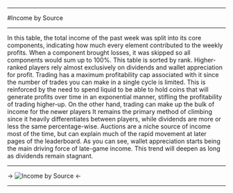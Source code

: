 ***
#Income by Source
***
In this table, the total income of the past week was split into its core components, indicating how much every element contributed to the weekly profits. When a component brought losses, it was skipped so all components would sum up to 100%. This table is sorted by rank.
Higher-ranked players rely almost exclusively on dividends and wallet appreciation for profit. Trading has a maximum profitability cap associated with it since the number of trades you can make in a single cycle is limited. This is reinforced by the need to spend liquid to be able to hold coins that will generate profits over time in an exponential manner, stifling the profitability of trading higher-up.
On the other hand, trading can make up the bulk of income for the newer players It remains the primary method of climbing since it heavily differentiates between players, while dividends are more or less the same percentage-wise.
Auctions are a niche source of income most of the time, but can explain much of the rapid movement at later pages of the leaderboard.
As you can see, wallet appreciation starts being the main driving force of late-game income. This trend will deepen as long as dividends remain stagnant.
***

-> ![Income by Source](https://files.catbox.moe/t7mn33.png) <-

***